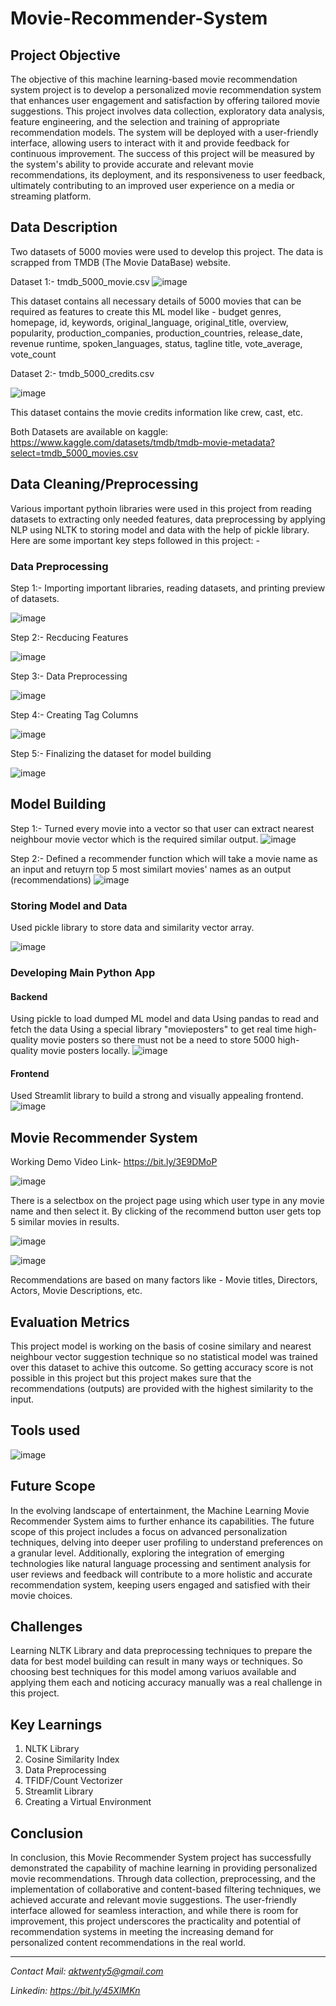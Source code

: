 # Movie-Recommender-System

## Project Objective

The objective of this machine learning-based movie recommendation system project is to develop a personalized movie recommendation system that enhances user engagement and satisfaction by offering tailored movie suggestions. This project involves data collection, exploratory data analysis, feature engineering, and the selection and training of appropriate recommendation models. The system will be deployed with a user-friendly interface, allowing users to interact with it and provide feedback for continuous improvement. The success of this project will be measured by the system's ability to provide accurate and relevant movie recommendations, its deployment, and its responsiveness to user feedback, ultimately contributing to an improved user experience on a media or streaming platform.

## Data Description

Two datasets of 5000 movies were used to develop this project. The data is scrapped from TMDB (The Movie DataBase) website.

Dataset 1:-
tmdb_5000_movie.csv
![image](https://github.com/anmolkumarfromspn/Movie-Recommender-System/assets/128449996/2bc1a163-9efe-43c4-9a23-76c414ce2edd)

This dataset contains all necessary details of 5000 movies that can be required as features to create this ML model like - budget	genres,	homepage,	id,	keywords,	original_language,	original_title,	overview,	popularity,	production_companies,	production_countries,	release_date,	revenue	runtime,	spoken_languages,	status,	tagline	title,	vote_average,	vote_count

Dataset 2:- 
tmdb_5000_credits.csv

![image](https://github.com/anmolkumarfromspn/Movie-Recommender-System/assets/128449996/15f52dd4-e2f4-45b3-9327-e8e45300cfa4)

This dataset contains the movie credits information like crew, cast, etc. 

Both Datasets are available on kaggle: https://www.kaggle.com/datasets/tmdb/tmdb-movie-metadata?select=tmdb_5000_movies.csv

## Data Cleaning/Preprocessing

Various important pythoin libraries were used in this project from reading datasets to extracting only needed features, data preprocessing by applying NLP using NLTK to storing model and data with the help of pickle library.
Here are some important key steps followed in this project: -

### Data Preprocessing

Step 1:- Importing important libraries, reading datasets, and printing preview of datasets.

![image](https://github.com/anmolkumarfromspn/Movie-Recommender-System/assets/128449996/9ffddd82-c95c-45d8-8f8a-752238e5d7c4)

Step 2:- Recducing Features

![image](https://github.com/anmolkumarfromspn/Movie-Recommender-System/assets/128449996/62fc1dfc-3900-4d85-91f6-d9de6e5adfe7)

Step 3:- Data Preprocessing

![image](https://github.com/anmolkumarfromspn/Movie-Recommender-System/assets/128449996/9ee9c99d-5542-4b75-8de3-bd30313c0216)

Step 4:- Creating Tag Columns

![image](https://github.com/anmolkumarfromspn/Movie-Recommender-System/assets/128449996/11237607-35cc-4ba4-9768-19e2489af86e)

Step 5:- Finalizing the dataset for model building

![image](https://github.com/anmolkumarfromspn/Movie-Recommender-System/assets/128449996/54ffc9f5-064f-49c4-8c9e-99760092c155)

## Model Building

Step 1:-
Turned every movie into a vector so that user can extract nearest neighbour movie vector which is the required similar output.
![image](https://github.com/anmolkumarfromspn/Movie-Recommender-System/assets/128449996/08e51972-b129-4707-b61c-2e1def2efea2)

Step 2:-
Defined a recommender function which will take a movie name as an input and retuyrn top 5 most similart movies' names as an output (recommendations)
![image](https://github.com/anmolkumarfromspn/Movie-Recommender-System/assets/128449996/07b5644b-40b3-43ec-8797-9e4c7dd98ca8)

### Storing Model and Data

Used pickle library to store data and similarity vector array.

![image](https://github.com/anmolkumarfromspn/Movie-Recommender-System/assets/128449996/3ba8989c-199f-4dcc-a104-3736582a84aa)

### Developing Main Python App

#### Backend
Using pickle to load dumped ML model and data
Using pandas to read and fetch the data
Using a special library "movieposters" to get real time high-quality movie posters so there must not be a need to store 5000 high-quality movie posters locally.
![image](https://github.com/anmolkumarfromspn/Movie-Recommender-System/assets/128449996/6ef9035c-941d-41ac-8667-55cc0fc2a0ea)

#### Frontend
Used Streamlit library to build a strong and visually appealing frontend.
![image](https://github.com/anmolkumarfromspn/Movie-Recommender-System/assets/128449996/30614e0f-923c-48e5-bd4e-bb33a687420f)

## Movie Recommender System 

Working Demo Video Link- https://bit.ly/3E9DMoP

![image](https://github.com/anmolkumarfromspn/Movie-Recommender-System/assets/128449996/56f99f42-bda8-4c26-8d67-9563fc580a27)

There is a selectbox on the project page using which user type in any movie name and then select it.
By clicking of the recommend button user gets top 5 similar movies in results.

![image](https://github.com/anmolkumarfromspn/Movie-Recommender-System/assets/128449996/42da4279-0be7-4d48-a171-8c27dd83b47d)

![image](https://github.com/anmolkumarfromspn/Movie-Recommender-System/assets/128449996/7c0f79f6-e69b-46b5-9b6a-0a5aa269c8a8)

Recommendations are based on many factors like - Movie titles, Directors, Actors, Movie Descriptions, etc.

## Evaluation Metrics

This project model is working on the basis of cosine similary and nearest neighbour vector suggestion technique so no statistical model was trained over this dataset to achive this outcome. So getting accuracy score is not possible in this project but this project makes sure that the recommendations (outputs) are provided with the highest similarity to the input. 

## Tools used

![image](https://github.com/anmolkumarfromspn/Instahyre-Job-Analytics-Job-Finder/assets/128449996/541d02e0-3d09-4070-825d-f799e6367866)

## Future Scope

In the evolving landscape of entertainment, the Machine Learning Movie Recommender System aims to further enhance its capabilities. The future scope of this project includes a focus on advanced personalization techniques, delving into deeper user profiling to understand preferences on a granular level. Additionally, exploring the integration of emerging technologies like natural language processing and sentiment analysis for user reviews and feedback will contribute to a more holistic and accurate recommendation system, keeping users engaged and satisfied with their movie choices.

## Challenges

Learning NLTK Library and data preprocessing techniques to prepare the data for best model building can result in many ways or techniques. So choosing best techniques for this model among variuos available and applying them each and noticing accuracy manually was a real challenge in this project. 

## Key Learnings

1. NLTK Library
2. Cosine Similarity Index
3. Data Preprocessing
4. TFIDF/Count Vectorizer
5. Streamlit Library
6. Creating a Virtual Environment

## Conclusion

In conclusion, this Movie Recommender System project has successfully demonstrated the capability of machine learning in providing personalized movie recommendations. Through data collection, preprocessing, and the implementation of collaborative and content-based filtering techniques, we achieved accurate and relevant movie suggestions. The user-friendly interface allowed for seamless interaction, and while there is room for improvement, this project underscores the practicality and potential of recommendation systems in meeting the increasing demand for personalized content recommendations in the real world.

--------------------------------------------------------------------------------------------------

*Contact Mail: aktwenty5@gmail.com*

*Linkedin: https://bit.ly/45XlMKn*


